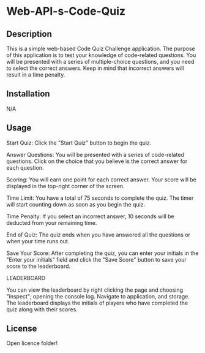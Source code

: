 # Web-API-s-Code-Quiz

## Description

This is a simple web-based Code Quiz Challenge application. The purpose of this application is to test your knowledge of code-related questions. You will be presented with a series of multiple-choice questions, and you need to select the correct answers. Keep in mind that incorrect answers will result in a time penalty.

## Installation

N/A

## Usage

Start Quiz: Click the "Start Quiz" button to begin the quiz.

Answer Questions: You will be presented with a series of code-related questions. Click on the choice that you believe is the correct answer for each question.

Scoring: You will earn one point for each correct answer. Your score will be displayed in the top-right corner of the screen.

Time Limit: You have a total of 75 seconds to complete the quiz. The timer will start counting down as soon as you begin the quiz.

Time Penalty: If you select an incorrect answer, 10 seconds will be deducted from your remaining time.

End of Quiz: The quiz ends when you have answered all the questions or when your time runs out.

Save Your Score: After completing the quiz, you can enter your initials in the "Enter your initials" field and click the "Save Score" button to save your score to the leaderboard.

LEADERBOARD

You can view the leaderboard by right clicking the page and choosing "inspect"; opening the console log. Navigate to application, and storage. The leaderboard displays the initials of players who have completed the quiz along with their scores.

## License
Open licence folder!